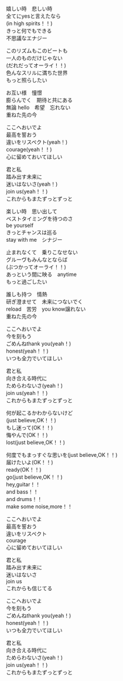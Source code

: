嬉しい時　悲しい時  
全てにyesと言えたなら  
(in high spirits！！)  
きっと何でもできる  
不思議なエナジー

このリズムもこのビートも  
一人のものだけじゃない  
(だれだってオーライ！！)  
色んなスリルに満ちた世界  
もっと照らしたい

お互い様　憧憬  
膨らんでく　期待と共にある  
無論 hello　希望　忘れない  
重ねた先の今

ここへおいでよ  
最高を誓おう  
違いをリスペクト(yeah！)  
courage(yeah！！)  
心に留めておいてほしい

君と私  
踏み出す未来に  
迷いはないさ(yeah！)  
join us(yeah！！)  
これからもまたずっとずっと

楽しい時　思い出して  
ベストタイミングを待つのさ  
be yourself  
きっとチャンスは巡る  
stay with me　シナジー

止まれなくて　乗りこなせない  
グルーヴもみんなとならば  
(ぶつかってオーライ！！)  
あっという間に映る　anytime  
もっと過ごしたい

誰しも持つ　情熱  
研ぎ澄ませて　未来につないでく  
reload　苦労　you know譲れない  
重ねた先の今

ここへおいでよ  
今を刻もう  
ごめんねthank you(yeah！)  
honest(yeah！！)  
いつも全力でいてほしい

君と私  
向き合える時代に  
ためらわないさ(yeah！)  
join us(yeah！！)  
これからもまたずっとずっと

何が起こるかわからないけど  
(just believe,OK！！)  
もし迷って(OK！！)  
悔やんで(OK！！)  
lost(just believe,OK！！)

何度でもまっすぐな思いを(just believe,OK！！)  
届けたいよ(OK！！)  
ready(OK！！)  
go(just believe,OK！！)  
hey,guitar！！  
and bass！！  
and drums！！  
make some noise,more！！

ここへおいでよ  
最高を誓おう  
違いをリスペクト  
courage  
心に留めておいてほしい

君と私  
踏み出す未来に  
迷いはないさ  
join us  
これからも信じてる

ここへおいでよ  
今を刻もう  
ごめんねthank you(yeah！)  
honest(yeah！！)  
いつも全力でいてほしい

君と私  
向き合える時代に  
ためらわないさ(yeah！)  
join us(yeah！！)  
これからもまたずっとずっと
